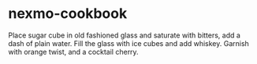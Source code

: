 # nexmo-cookbook


Place sugar cube in old fashioned glass and saturate with bitters, add a dash of plain water. Fill the glass with ice cubes and add whiskey. Garnish with orange twist, and a cocktail cherry.
